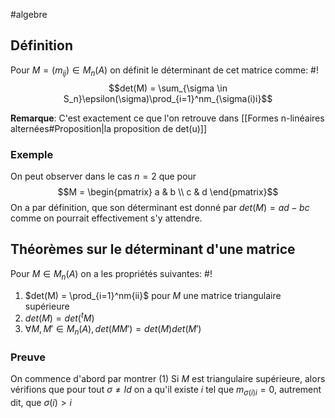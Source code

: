 #algebre 

## Définition
Pour $M = (m_{ij}) \in M_n(A)$ on définit le déterminant de cet matrice comme: #!
$$det(M) = \sum_{\sigma \in S_n}\epsilon(\sigma)\prod_{i=1}^nm_{\sigma(i)i}$$
<!--ID: 1710069542118-->
**Remarque**: C'est exactement ce que l'on retrouve dans [[Formes n-linéaires alternées#Proposition|la proposition de det(u)]]

### Exemple
On peut observer dans le cas $n=2$ que pour
$$M = \begin{pmatrix} a & b \\ c & d \end{pmatrix}$$
On a par définition, que son déterminant est donné par $det(M) = ad-bc$
comme on pourrait effectivement s'y attendre.


## Théorèmes sur le déterminant d'une matrice
Pour $M \in M_n(A)$ on a les propriétés suivantes: #!
1. $det(M) = \prod_{i=1}^nm{ii}$ pour $M$ une matrice triangulaire supérieure
2. $det(M) = det(^tM)$
3. $\forall M, M' \in M_n(A), det(MM')=det(M)det(M')$
<!--ID: 1710069515037-->

### Preuve

On commence d'abord par montrer (1)
Si $M$ est triangulaire supérieure, alors vérifions que pour tout $\sigma \not = Id$ on a qu'il existe $i$ tel que $m_{\sigma(i)i} = 0$, autrement dit, que $\sigma(i) > i$
 
